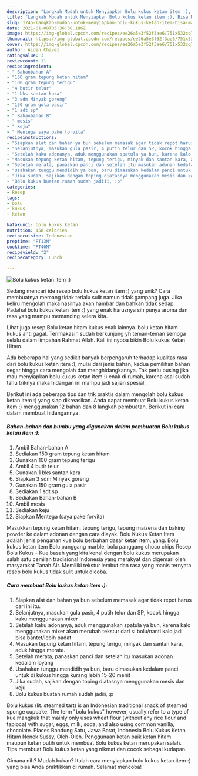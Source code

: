 ```yaml
---
description: "Langkah Mudah untuk Menyiapkan Bolu kukus ketan item :), Bisa Manjain Lidah"
title: "Langkah Mudah untuk Menyiapkan Bolu kukus ketan item :), Bisa Manjain Lidah"
slug: 1745-langkah-mudah-untuk-menyiapkan-bolu-kukus-ketan-item-bisa-manjain-lidah
date: 2021-01-08T03:36:30.186Z
image: https://img-global.cpcdn.com/recipes/ee26a5e3f52f3ae6/751x532cq70/bolu-kukus-ketan-item-foto-resep-utama.jpg
thumbnail: https://img-global.cpcdn.com/recipes/ee26a5e3f52f3ae6/751x532cq70/bolu-kukus-ketan-item-foto-resep-utama.jpg
cover: https://img-global.cpcdn.com/recipes/ee26a5e3f52f3ae6/751x532cq70/bolu-kukus-ketan-item-foto-resep-utama.jpg
author: Aiden Chavez
ratingvalue: 3
reviewcount: 11
recipeingredient:
- " Bahanbahan A"
- "150 gram tepung ketan hitam"
- "100 gram tepung terigu"
- "4 butir telur"
- "1 bks santan kara"
- "3 sdm Minyak goreng"
- "150 gram gula pasir"
- "1 sdt sp"
- " Bahanbahan B"
- " mesis"
- " keju"
- " Mentega saya pake forvita"
recipeinstructions:
- "Siapkan alat dan bahan ya bun sebelum memasak agar tidak repot harus cari ini itu."
- "Selanjutnya, masukan gula pasir, 4 putih telur dan SP, kocok hingga kaku menggunakan mixer"
- "Setelah kaku adonanya, aduk menggunakan spatula ya bun, karena kalo menggunakan mixer akan merubah tekstur dari si bolu/nanti kalo jadi bisa bantet/lebih padat"
- "Masukan tepung ketan hitam, tepung terigu, minyak dan santan kara, aduk hingga merata."
- "Setelah merata, panaskan panci dan setelah itu masukan adonan kedalam loyang"
- "Usahakan tunggu mendidih ya bun, baru dimasukan kedalam panci untuk di kukus hingga kurang lebih 15-20 menit"
- "Jika sudah, sajikan dengan toping diatasnya menggunakan mesis dan keju"
- "Bolu kukus buatan rumah sudah jadiii, :p"
categories:
- Resep
tags:
- bolu
- kukus
- ketan

katakunci: bolu kukus ketan 
nutrition: 158 calories
recipecuisine: Indonesian
preptime: "PT13M"
cooktime: "PT40M"
recipeyield: "2"
recipecategory: Lunch

---
```



![Bolu kukus ketan item :)](https://img-global.cpcdn.com/recipes/ee26a5e3f52f3ae6/751x532cq70/bolu-kukus-ketan-item-foto-resep-utama.jpg)

Sedang mencari ide resep bolu kukus ketan item :) yang unik? Cara membuatnya memang tidak terlalu sulit namun tidak gampang juga. Jika keliru mengolah maka hasilnya akan hambar dan bahkan tidak sedap. Padahal bolu kukus ketan item :) yang enak harusnya sih punya aroma dan rasa yang mampu memancing selera kita.

Lihat juga resep Bolu ketan hitam kukus enak lainnya. bolu ketan hitam kukus anti gagal. Terimakasih sudah berkunjung yh teman-teman semoga selalu dalam limpahan Rahmat Allah. Kali ini nyoba bikin Bolu kukus Ketan Hitam.

Ada beberapa hal yang sedikit banyak berpengaruh terhadap kualitas rasa dari bolu kukus ketan item :), mulai dari jenis bahan, kedua pemilihan bahan segar hingga cara mengolah dan menghidangkannya. Tak perlu pusing jika mau menyiapkan bolu kukus ketan item :) enak di rumah, karena asal sudah tahu triknya maka hidangan ini mampu jadi sajian spesial.


Berikut ini ada beberapa tips dan trik praktis dalam mengolah bolu kukus ketan item :) yang siap dikreasikan. Anda dapat membuat Bolu kukus ketan item :) menggunakan 12 bahan dan 8 langkah pembuatan. Berikut ini cara dalam membuat hidangannya.

<!--inarticleads1-->

##### Bahan-bahan dan bumbu yang digunakan dalam pembuatan Bolu kukus ketan item :):

1. Ambil  Bahan-bahan A
1. Sediakan 150 gram tepung ketan hitam
1. Gunakan 100 gram tepung terigu
1. Ambil 4 butir telur
1. Gunakan 1 bks santan kara
1. Siapkan 3 sdm Minyak goreng
1. Gunakan 150 gram gula pasir
1. Sediakan 1 sdt sp
1. Sediakan  Bahan-bahan B
1. Ambil  mesis
1. Sediakan  keju
1. Siapkan  Mentega (saya pake forvita)


Masukkan tepung ketan hitam, tepung terigu, tepung maizena dan baking powder ke dalam adonan dengan cara diayak. Bolu Kukus Ketan Item adalah jenis penganan kue bolu berbahan dasar ketan item, yang. Bolu kukus ketan item Bolu panggang marble, bolu panggang choco chips Resep Bolu Kukus - Kue basah yang kita kenal dengan bolu kukus merupakan salah satu cemilan tradisional Indonesia yang merakyat dan digemari oleh masyarakat Tanah Air. Memiliki tekstur lembut dan rasa yang manis ternyata resep bolu kukus tidak sulit untuk dicoba. 

<!--inarticleads2-->

##### Cara membuat Bolu kukus ketan item :):

1. Siapkan alat dan bahan ya bun sebelum memasak agar tidak repot harus cari ini itu.
1. Selanjutnya, masukan gula pasir, 4 putih telur dan SP, kocok hingga kaku menggunakan mixer
1. Setelah kaku adonanya, aduk menggunakan spatula ya bun, karena kalo menggunakan mixer akan merubah tekstur dari si bolu/nanti kalo jadi bisa bantet/lebih padat
1. Masukan tepung ketan hitam, tepung terigu, minyak dan santan kara, aduk hingga merata.
1. Setelah merata, panaskan panci dan setelah itu masukan adonan kedalam loyang
1. Usahakan tunggu mendidih ya bun, baru dimasukan kedalam panci untuk di kukus hingga kurang lebih 15-20 menit
1. Jika sudah, sajikan dengan toping diatasnya menggunakan mesis dan keju
1. Bolu kukus buatan rumah sudah jadiii, :p


Bolu kukus (lit. steamed tart) is an Indonesian traditional snack of steamed sponge cupcake. The term &#34;bolu kukus&#34; however, usually refer to a type of kue mangkuk that mainly only uses wheat flour (without any rice flour and tapioca) with sugar, eggs, milk, soda, and also using common vanilla, chocolate. Places Bandung Satu, Jawa Barat, Indonesia Bolu Kukus Ketan Hitam Nenek Sussy, Oleh-Oleh. Penggunaan ketan baik ketan hitam maupun ketan putih untuk membuat Bolu kukus ketan merupakan salah. Tips membuat Bolu kukus ketan yang nikmat dan cocok sebagai kudapan. 

Gimana nih? Mudah bukan? Itulah cara menyiapkan bolu kukus ketan item :) yang bisa Anda praktikkan di rumah. Selamat mencoba!
